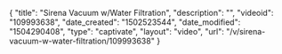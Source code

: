 {
    "title": "Sirena Vacuum w\/Water Filtration",
    "description": "",
    "videoid": "109993638",
    "date_created": "1502523544",
    "date_modified": "1504290408",
    "type": "captivate",
    "layout": "video",
    "url": "\/v\/sirena-vacuum-w-water-filtration\/109993638"
}